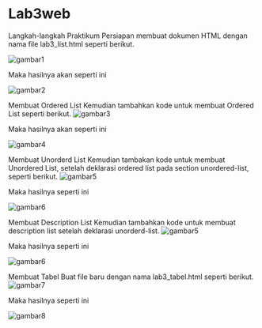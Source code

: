 # Lab3web

Langkah-langkah Praktikum
Persiapan membuat dokumen HTML dengan nama file lab3_list.html seperti berikut.

![gambar1](Screenshoot/code1.png)

Maka hasilnya akan seperti ini

![gambar2](Screenshoot/hasil1.png)


Membuat Ordered List
Kemudian tambahkan kode untuk membuat Ordered List seperti berikut.
![gambar3](Screenshoot/code2.png)

Maka hasilnya akan seperti ini

![gambar4](Screenshoot/hasil2.png)

Membuat Unorderd List
Kemudian tambakan kode  untuk  membuat  Unordered List,  setelah  deklarasi ordered list  pada section unordered-list, seperti berikut.
![gambar5](Screenshoot/code3.png)

Maka hasilnya seperti ini 

![gambar6](Screenshoot/hasil3.png)

Membuat Description List
Kemudian tambahkan kode untuk membuat description list setelah deklarasi unorderd-list.
![gambar5](Screenshoot/code4.png)

Maka hasilnya seperti ini 

![gambar6](Screenshoot/hasil4.png)

Membuat Tabel
Buat file baru dengan nama lab3_tabel.html seperti berikut.
![gambar7](Screenshoot/code5.png)

Maka hasilnya seperti ini 

![gambar8](Screenshoot/hasil5.png)